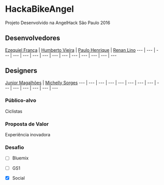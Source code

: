 # HackaBikeAngel

Projeto Desenvolvido na AngelHack São Paulo 2016

## Desenvolvedores

[Ezequiel França](https://www.facebook.com/profile.php?id=100000170196365&fref=ts) | [Humberto Vieira](https://www.facebook.com/humbertovieiracastro?fref=ts) | [Paulo Henrique](https://www.facebook.com/paulo.http) | [Renan Lino](https://www.facebook.com/renanlino?fref=ts)
--- | --- | --- | --- | --- | --- | --- | --- | --- | --- | --- | --- | --- | ---

## Designers

[Junior Magalhões](https://www.facebook.com/juniormagalhaesixd?fref=ts) | [Michelly Sorges](https://www.facebook.com/michellysorge?fref=ts)
--- | --- | --- | --- | --- | --- | --- | --- | --- | --- | --- | --- | --- | ---

### Público-alvo 

Ciclistas

### Proposta de Valor

Experiência inovadora

### Desafio

- [ ] Bluemix
- [ ] GS1
- [x] Social

